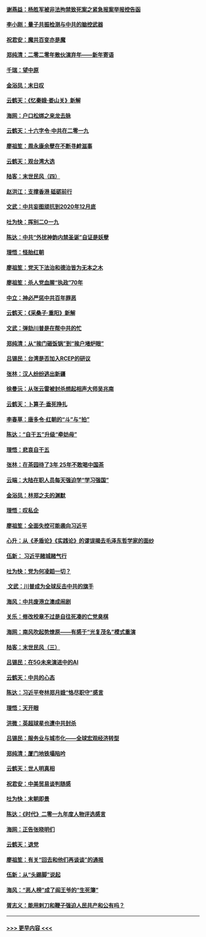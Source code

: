 #### [谢燕益：杨胜军被非法拘禁致死案之紧急报案举报控告函](../pages/nsc993/n11756134.md?t=12310855) 
#### [李小刚：量子共振检测与中共的脑控武器](../pages/nsc993/n11754518.md?t=12310855) 
#### [祝君安：魔共百变亦是魔](../pages/nsc993/n11754469.md?t=12310855) 
#### [郑纯清：二零二零年散伙演弃年——新年寄语](../pages/nsc993/n11754195.md?t=12310855) 
#### [千瑞：望中原](../pages/nsc993/n11754159.md?t=12310855) 
#### [金浴凤：末日叹](../pages/nsc993/n11752359.md?t=12310855) 
#### [云鹤天：《忆秦娥‧娄山关》新解](../pages/nsc993/n11752348.md?t=12310855) 
#### [海网：户口松绑之来龙去脉](../pages/nsc993/n11752328.md?t=12310855) 
#### [云鹤天：十六字令‧中共在二零一九](../pages/nsc993/n11752305.md?t=12310855) 
#### [廖祖笙：周永康余孽在不断寻衅滋事](../pages/nsc993/n11751013.md?t=12310855) 
#### [云鹤天：观台湾大选](../pages/nsc993/n11751007.md?t=12310855) 
#### [陆客：末世民风（四）](../pages/nsc993/n11749203.md?t=12310855) 
#### [赵洪江：支撑香港 砥砺前行](../pages/nsc993/n11748482.md?t=12310855) 
#### [文武：中共妄图顽抗到2020年12月底](../pages/nsc993/n11748446.md?t=12310855) 
#### [吐为快：挥别二O一九](../pages/nsc993/n11748411.md?t=12310855) 
#### [陈达：中共“外扰神韵内禁圣诞”自证是妖孽](../pages/nsc993/n11748226.md?t=12310855) 
#### [理悟：怪胎红朝](../pages/nsc993/n11748206.md?t=12310855) 
#### [廖祖笙：党天下法治和德治皆为无本之木](../pages/nsc993/n11748135.md?t=12310855) 
#### [廖祖笙：杀人党血腥“执政”70年](../pages/nsc993/n11745144.md?t=12310855) 
#### [中立：神必严惩中共百年罪恶](../pages/nsc993/n11744970.md?t=12310855) 
#### [云鹤天：《采桑子‧重阳》新解](../pages/nsc993/n11744948.md?t=12310855) 
#### [文武：弹劾川普是在帮中共的忙](../pages/nsc993/n11744758.md?t=12310855) 
#### [郑纯清：从“挨门砸饭锅”到“挨户堵炉眼”](../pages/nsc993/n11744745.md?t=12310855) 
#### [吕锡民：台湾是否加入RCEP的研议](../pages/nsc993/n11744701.md?t=12310855) 
#### [张林：汉人纷纷逃出新疆](../pages/nsc993/n11743530.md?t=12310855) 
#### [徐曼沅：从张云雷被封杀想起相声大师吴兆南](../pages/nsc993/n11741816.md?t=12310855) 
#### [云鹤天：卜算子‧垂死挣扎](../pages/nsc993/n11739956.md?t=12310855) 
#### [李春草：唐多令‧红朝的“斗”与“拍”](../pages/nsc993/n11739830.md?t=12310855) 
#### [陈达：“自干五”升级“牵妨母”](../pages/nsc993/n11739724.md?t=12310855) 
#### [理悟：悲哀自干五](../pages/nsc993/n11739547.md?t=12310855) 
#### [张林：在茶园待了3年 25年不敢喝中国茶](../pages/nsc993/n11739240.md?t=12310855) 
#### [云端：大陆在职人员每天强迫学“学习强国”](../pages/nsc993/n11738735.md?t=12310855) 
#### [金浴凤：林郑之夫的渊默](../pages/nsc993/n11737735.md?t=12310855) 
#### [理悟：叹私企](../pages/nsc993/n11737715.md?t=12310855) 
#### [廖祖笙：全面失控可能袭向习近平](../pages/nsc993/n11737704.md?t=12310855) 
#### [心升：从《矛盾论》《实践论》的谬误揭去毛泽东哲学家的面纱](../pages/nsc993/n11736962.md?t=12310855) 
#### [伍新： 习近平赌城赌气行](../pages/nsc993/n11736929.md?t=12310855) 
#### [吐为快：党为何凌蹈一切？](../pages/nsc993/n11736915.md?t=12310855) 
#### [ 文武：川普成为全球反击中共的旗手](../pages/nsc993/n11736882.md?t=12310855) 
#### [海风：中共废港立澳成闹剧](../pages/nsc993/n11735857.md?t=12310855) 
#### [关乐：修改校章不过是自往死凑的亡党臭棋](../pages/nsc993/n11735097.md?t=12310855) 
#### [海网：南风吹起势燎原——有感于“光复茂名”模式重演](../pages/nsc993/n11732308.md?t=12310855) 
#### [陆客：末世民风（三）](../pages/nsc993/n11732211.md?t=12310855) 
#### [吕锡民：在5G未来演进中的AI](../pages/nsc993/n11730010.md?t=12310855) 
#### [云鹤天：中共的心态](../pages/nsc993/n11729906.md?t=12310855) 
#### [陈达：习近平夸林郑月娥“恪尽职守”感言](../pages/nsc993/n11729881.md?t=12310855) 
#### [理悟：天开眼](../pages/nsc993/n11729699.md?t=12310855) 
#### [洪微：英超球星也遭中共封杀](../pages/nsc993/n11727243.md?t=12310855) 
#### [吕锡民：服务业与城市化——全球宏观经济转型](../pages/nsc993/n11725845.md?t=12310855) 
#### [郑纯清：厦门地铁塌陷吟](../pages/nsc993/n11725813.md?t=12310855) 
#### [云鹤天：世人明真相](../pages/nsc993/n11725621.md?t=12310855) 
#### [祝君安：中美贸易谈判随感](../pages/nsc993/n11725609.md?t=12310855) 
#### [吐为快：末朝即景](../pages/nsc993/n11723365.md?t=12310855) 
#### [陈达：《时代》二零一九年度人物评选感言](../pages/nsc993/n11723337.md?t=12310855) 
#### [海网：正告张晓明们](../pages/nsc993/n11723228.md?t=12310855) 
#### [云鹤天：退党](../pages/nsc993/n11723056.md?t=12310855) 
#### [廖祖笙：有关“回去和他们再谈谈”的通报](../pages/nsc993/n11722442.md?t=12310855) 
#### [伍新：从“头踢脚”说起](../pages/nsc993/n11722429.md?t=12310855) 
#### [海风：“恶人榜”成了阎王爷的“生死簿”](../pages/nsc993/n11722272.md?t=12310855) 
#### [胥志义：能用剌刀和鞭子强迫人民共产和公有吗？](../pages/nsc993/n11720569.md?t=12310855) 

----
#### [ >>> 更早内容 <<< ](../indexes/nsc993-earlier.md)
